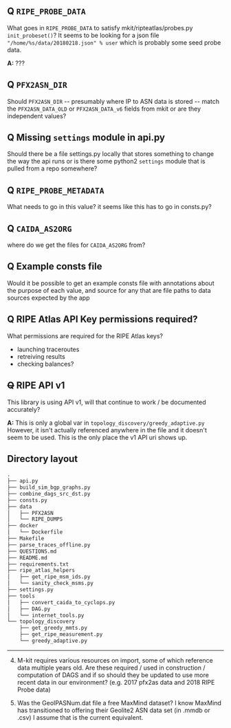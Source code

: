 ## Q `RIPE_PROBE_DATA`

What goes in `RIPE_PROBE_DATA` to satisfy mkit/ripteatlas/probes.py `init_probeset()`?
It seems to be looking for a json file `"/home/%s/data/20180218.json" % user` which is
probably some seed probe data.

**A:** ???

## Q `PFX2ASN_DIR`
Should `PFX2ASN_DIR` -- presumably where IP to ASN data is stored -- match the
`PFX2ASN_DATA_OLD` or `PFX2ASN_DATA_v6` fields from mkit or are they
independent values?

## Q Missing `settings` module in api.py

Should there be a file settings.py locally that stores something to change the
way the api runs or is there some python2 `settings` module that is pulled from
a repo somewhere?

## Q `RIPE_PROBE_METADATA`

What needs to go in this value? it seems like this has to go in consts.py?

## Q `CAIDA_AS2ORG`

where do we get the files for `CAIDA_AS2ORG` from?

## Q  Example consts file

Would it be possible to get an example consts file with annotations about
the purpose of each value, and source for any that are file paths to data
sources expected by the app

## Q  RIPE Atlas API Key permissions required?

What permissions are required for the RIPE Atlas keys?

- launching traceroutes
- retreiving results
- checking balances?

## ~~Q~~  RIPE API v1

This library is using API v1, will that continue to work / be documented
accurately?

**A:** This is only a global var in `topology_discovery/greedy_adaptive.py` However,
it isn't actually referenced anywhere in the file and it doesn't seem to be used.
This is the only place the v1 API uri shows up. 

## Directory layout

```txt
.
├── api.py
├── build_sim_bgp_graphs.py
├── combine_dags_src_dst.py
├── consts.py
├── data
│   ├── PFX2ASN
│   └── RIPE_DUMPS
├── docker
│   └── Dockerfile
├── Makefile
├── parse_traces_offline.py
├── QUESTIONS.md
├── README.md
├── requirements.txt
├── ripe_atlas_helpers
│   ├── get_ripe_msm_ids.py
│   └── sanity_check_msms.py
├── settings.py
├── tools
│   ├── convert_caida_to_cyclops.py
│   ├── DAG.py
│   └── internet_tools.py
└── topology_discovery
    ├── get_greedy_mmts.py
    ├── get_ripe_measurement.py
    └── greedy_adaptive.py
```

---

4. M-kit requires various resources on import, some of which reference data multiple years old. Are these required / used in construction / computation of DAGS and if so should they be updated to use more recent data in our environment? (e.g. 2017 pfx2as data and 2018 RIPE Probe data)

5. Was the GeoIPASNum.dat file a free MaxMind dataset? I know MaxMind has transitioned to offering their Geolite2 ASN data set (in .mmdb or .csv) I assume that is the current equivalent.

